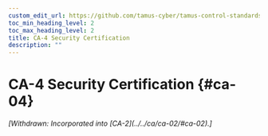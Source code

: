 ```yaml
---
custom_edit_url: https://github.com/tamus-cyber/tamus-control-standards/tree/main/content/tamus.edu/TAMUS_profile.xml
toc_min_heading_level: 2
toc_max_heading_level: 2
title: CA-4 Security Certification
description: ""
---
```


# CA-4 Security Certification {#ca-04}


<prop xmlns="http://csrc.nist.gov/ns/oscal/1.0" name="status" value="withdrawn">
            <em>[Withdrawn: Incorporated into [CA-2](../../ca/ca-02/#ca-02).]</em>
         </prop>
         

